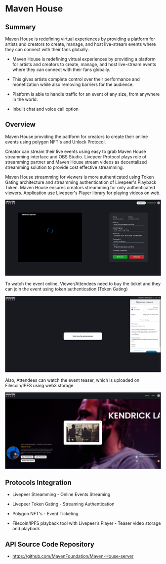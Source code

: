 # Maven House

## Summary

Maven House is redefining virtual experiences by providing a platform for artists and creators to create, manage, and host live-stream events where they can connect with their fans globally.

- Maven House is redefining virtual experiences
  by providing a platform for artists and creators
  to create, manage, and host live-stream events
  where they can connect with their fans globally.

- This gives artists complete control over their
  performance and monetization while also
  removing barriers for the audience.

- Platform is able to handle traffic for an event of
  any size, from anywhere in the world.

- Inbuilt chat and voice call option

## Overview

Maven House providing the paltform for creators to create their online events using polygon NFT's and Unlock Protocol.

Creator can stream their live events using easy to grab Maven House streamming interface and OBS Studio. Livepeer Protocol plays role of streamming partner and Maven House stream videos as decentalized streamming solution to provide cost effective streamming.

Maven House streamming for viewers is more authenticated using Token Gating architecture and streamming authentication of Livepeer's Playback Token. Maven House ensures creators streamming for only authenticated viewers. Application use Livepeer's Player library for playing videos on web.

![Maven House Go Live](https://github.com/MavenFoundation/Maven_House/blob/main/public/readme/go-live.png?raw=true)

To watch the event online, Viewer/Attendees need to buy the ticket and they can join the event using token authentication (Token Gating)

![Maven House Token Gating](https://github.com/MavenFoundation/Maven_House/blob/main/public/readme/token-gating.png?raw=true)

Also, Attendees can watch the event teaser, which is uploaded on Filecoin/IPFS using web3.storage.

![teaser](https://github.com/MavenFoundation/Maven_House/blob/main/public/readme/teaser.png?raw=true)

## Protocols Integration

- Livepeer Streamming - Online Events Streaming

- Livepeer Token Gating - Streaming Authentication

- Polygon NFT's - Event Ticketing

- Filecoin/IPFS playback tool with Livepeer’s Player - Teaser video storage and playback

## API Source Code Repository

- https://github.com/MavenFoundation/Maven-House-server
